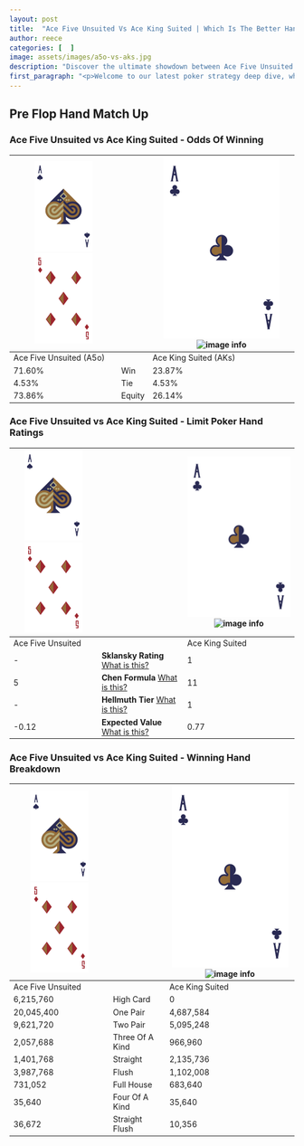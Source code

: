 ```yaml
---
layout: post
title:  "Ace Five Unsuited Vs Ace King Suited | Which Is The Better Hand In Poker? A Complete Guide"
author: reece
categories: [  ]
image: assets/images/a5o-vs-aks.jpg
description: "Discover the ultimate showdown between Ace Five Unsuited and Ace King Suited in poker! Uncover the odds, strategies, and scenarios where one hand triumphs over the other. Get ready to up your poker game with this thrilling analysis."
first_paragraph: "<p>Welcome to our latest poker strategy deep dive, where we're pitting two distinct hands against each other in a high-stakes showdown: Ace Five Unsuited vs Ace King Suited.</p><p>In the dynamic world of poker, every decision counts, and knowing which hand holds the upper hand is key to your success at the table.</p><p>In this article, we'll dissect these two hands, explore the scenarios where one dominates the other, and equip you with the knowledge to make strategic choices that can tip the odds in your favor.</p><p>Get ready to unravel the intriguing dynamics of these poker hands and elevate your game to new heights.</p>"
---
```




[comment]: # (sp0)

## Pre Flop Hand Match Up

<div class="table hand-ratings" markdown="1"> 



### Ace Five Unsuited vs Ace King Suited - Odds Of Winning


    
| ![image info](assets/images/hand1/A.png) ![image info](assets/images/hand1/5o.png) |  | ![image info](assets/images/hand2/A.png) ![image info](assets/images/hand2/Ks.png) |
| -------- | -------- | -------- |
| Ace Five Unsuited (A5o) |  | Ace King Suited (AKs) |
| 71.60% | Win | 23.87% |
| 4.53% | Tie | 4.53% |
| 73.86% | Equity | 26.14% |




[comment]: # (sp1)



### Ace Five Unsuited vs Ace King Suited - Limit Poker Hand Ratings


    
| ![image info](assets/images/hand1/A.png) ![image info](assets/images/hand1/5o.png) |  | ![image info](assets/images/hand2/A.png) ![image info](assets/images/hand2/Ks.png) |
| -------- | -------- | -------- |
| Ace Five Unsuited |  | Ace King Suited |
| - | **Sklansky Rating** [What is this?](/sklansky-rating-explained) | 1 |
| 5 | **Chen Formula** [What is this?](/chen-formula-explained) | 11 |
| - | **Hellmuth Tier** [What is this?](/Hellmuth-tier-explained) | 1 |
| -0.12 | **Expected Value** [What is this?](/expected-value-explained) | 0.77 |




[comment]: # (sp2)



### Ace Five Unsuited vs Ace King Suited - Winning Hand Breakdown


    
| ![image info](assets/images/hand1/A.png) ![image info](assets/images/hand1/5o.png) |  | ![image info](assets/images/hand2/A.png) ![image info](assets/images/hand2/Ks.png) |
| -------- | -------- | -------- |
| Ace Five Unsuited |  | Ace King Suited |
| 6,215,760 | High Card | 0 |
| 20,045,400 | One Pair | 4,687,584 |
| 9,621,720 | Two Pair | 5,095,248 |
| 2,057,688 | Three Of A Kind | 966,960 |
| 1,401,768 | Straight | 2,135,736 |
| 3,987,768 | Flush | 1,102,008 |
| 731,052 | Full House | 683,640 |
| 35,640 | Four Of A Kind | 35,640 |
| 36,672 | Straight Flush | 10,356 |




[comment]: # (sp3)



</div>

[comment]: # (sp4)



[comment]: # (sp5)

